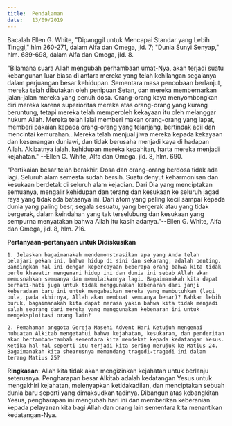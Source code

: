 ```yaml
---
title:  Pendalaman
date:   13/09/2019
---
```


Bacalah Ellen G. White, "Dipanggil untuk Mencapai Standar yang Lebih Tinggi," hlm 260-271, dalam Alfa dan Omega,  jld. 7; "Dunia Sunyi Senyap," hlm. 689-698, dalam Alfa dan Omega, jld. 8.

"Bilamana suara Allah mengubah perhambaan umat-Nya, akan terjadi suatu kebangunan luar biasa di antara mereka yang telah kehilangan segalanya dalam perjuangan besar kehidupan. Sementara masa pencobaan berlanjut, mereka telah dibutakan oleh penipuan Setan, dan mereka membernarkan jalan-jalan mereka yang penuh dosa. Orang-orang kaya menyombongkan diri mereka karena superioritas mereka atas orang-orang yang kurang beruntung, tetapi mereka telah memperoleh kekayaan itu oleh melanggar hukum Allah. Mereka telah lalai memberi makan orang-orang yang lapat, memberi pakaian kepada orang-orang yang telanjang, bertindak adil dan mencintai kemurahan…Mereka telah menjual jiwa mereka kepada kekayaan dan kesenangan duniawi, dan tidak berusaha menjadi kaya di hadapan Allah. Akibatnya ialah, kehidupan mereka kepahitan, harta mereka menjadi kejahatan." --Ellen G. White, Alfa dan Omega, jld. 8, hlm. 690.

"Pertikaian besar telah berakhir. Dosa dan orang-orang berdosa tidak ada lagi. Seluruh alam semesta sudah bersih. Suatu denyut keharmonisan dan kesukaan berdetak di seluruh alam kejadian. Dari Dia yang menciptakan semuanya, mengalir kehidupan dan terang dan kesukaan ke seluruh jagad raya yang tidak ada batasnya ini. Dari atom yang paling kecil sampai kepada dunia yang paling besr, segala sesuatu, yang bergerak atau yang tidak bergerak, dalam keindahan yang tak terselubung dan kesukaan yang sempurna menyatakan bahwa Allah itu kasih adanya."--Ellen G. White, Alfa dan Omega, jld. 8, hlm. 716.

**Pertanyaan-pertanyaan untuk Didiskusikan**

`1. Jelaskan bagaimanakah mendemonstrasikan apa yang Anda telah pelajari pekan ini, bahwa hidup di sini dan sekarang, adalah penting. Bandingkan hal ini dengan kepercayaan beberapa orang bahwa kita tidak perlu khawatir mengenari hidup ini dan dunia ini sebab Allah akan memusnahkan semuanya dan memulaikannya lagi. Bagaimanakah kita dapat berhati-hati juga untuk tidak menggunakan kebenaran dari janji keberadaan baru ini untuk mengabaikan mereka yang membutuhkan (lagi pula, pada akhirnya, Allah akan membuat semuanya benar)? Bahkan lebih buruk, bagaimanakah kita dapat merasa yakin bahwa kita tidak menjadi salah seorang dari mereka yang menggunakan kebenaran ini untuk mengeksploitasi orang lain?`

`2. Pemahaman anggota Gereja Masehi Advent Hari Ketujuh mengenai nubuatan Alkitab mengetahui bahwa kejahatan, kesukaran, dan penderitan akan bertambah-tambah sementara kita mendekat kepada kedatangan Yesus. Ketika hal-hal seperti itu terjadi kita sering merujuk ke Matius 24. Bagaimanakah kita shearusnya memandang tragedi-tragedi ini dalam terang Matius 25?`

**Ringkasan**: Allah kita tidak akan mengizinkan kejahatan untuk berlanju seterusnya. Pengharapan besar Alkitab adalah kedatangan Yesus untuk mengakhiri kejahatan, melenyapkan ketidakadilan, dan menciptakan sebuah dunia baru seperti yang dimaksudkan tadinya. Dibangun atas kebangkitan Yesus, pengharapan ini mengubah hari ini dan memberikan keberanian kepada pelayanan kita bagi Allah dan orang lain sementara kita menantikan kedatangan-Nya.